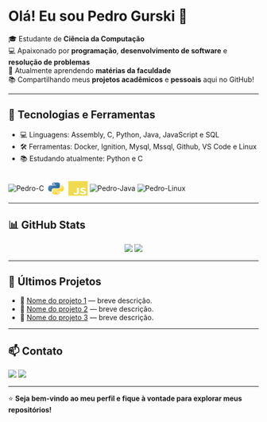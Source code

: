 # Olá! Eu sou Pedro Gurski 👋

🎓 Estudante de **Ciência da Computação**  
💻 Apaixonado por **programação**, **desenvolvimento de software** e **resolução de problemas**  
🚀 Atualmente aprendendo **matérias da faculdade**  
📚 Compartilhando meus **projetos acadêmicos** e **pessoais** aqui no GitHub!  

---

## 🚀 Tecnologias e Ferramentas

- 💻 Linguagens: Assembly, C, Python, Java, JavaScript e SQL
- 🛠️ Ferramentas: Docker, Ignition, Mysql, Mssql, Github, VS Code e Linux
- 📚 Estudando atualmente: Python e C

<div style="display: inline_block"><br>
  <img align="center" alt="Pedro-C" height="30" width="40" src="https://cdn.jsdelivr.net/gh/devicons/devicon@latest/icons/c/c-original.svg">
  <img align="center" alt="Pedro-Python" height="30" width="40" src="https://raw.githubusercontent.com/devicons/devicon/master/icons/python/python-original.svg">
  <img align="center" alt="Pedro-Js" height="30" width="40" src="https://raw.githubusercontent.com/devicons/devicon/master/icons/javascript/javascript-plain.svg">
  <img align="center" alt="Pedro-Java" height="30" width="40" src="https://cdn.jsdelivr.net/gh/devicons/devicon@latest/icons/java/java-original.svg">
  <img align="center" alt="Pedro-Linux" height="30" width="40" src="https://cdn.jsdelivr.net/gh/devicons/devicon@latest/icons/linux/linux-original.svg">
          
          
</div>

---

## 📊 GitHub Stats

<div align="center">
  <img height="180em" src="https://github-readme-stats.vercel.app/api?username=pedrogurski&show_icons=true&theme=tokyonight&count_private=true"/>
  <img height="180em" src="https://github-readme-stats.vercel.app/api/top-langs/?username=pedrogurski&layout=compact&langs_count=7&theme=tokyonight"/>
</div>

---

## 📝 Últimos Projetos

- 🎯 [Nome do projeto 1](link) — breve descrição.
- 🎯 [Nome do projeto 2](link) — breve descrição.
- 🎯 [Nome do projeto 3](link) — breve descrição.

---

## 📫 Contato

<div>
  <a href = "mailto:pedrogurski4759@gmail.com"><img src="https://img.shields.io/badge/-Gmail-%23333?style=for-the-badge&logo=gmail&logoColor=white" target="_blank"></a>
  <a href="https://www.linkedin.com/in/pedro-henrique-gurski-de-oliveira-379616278/" target="_blank"><img src="https://img.shields.io/badge/-LinkedIn-%230077B5?style=for-the-badge&logo=linkedin&logoColor=white" target="_blank"></a> 
  
</div>

---

⭐ **Seja bem-vindo ao meu perfil e fique à vontade para explorar meus repositórios!**
